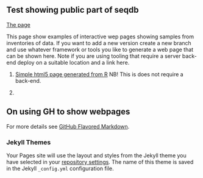 ## Test showing public part of seqdb

[The page](https://cgi-nrm.github.io/seqpublic/)

This page show examples of interactive wep pages showing samples from inventories of data. If you want to add a new version create a new branch and use whatever framework or tools you like to generate a web page that can be shown here. Note if you are using tooling that require a server back-end deploy on a suitable location and a link here.

1. [Simple html5 page generated from R](https://cgi-nrm.github.io/seqpublic/Seqpublic.html)
  NB! This is does not require a back-end.

2. 


## On using GH to show webpages

For more details see [GitHub Flavored Markdown](https://guides.github.com/features/mastering-markdown/).

### Jekyll Themes

Your Pages site will use the layout and styles from the Jekyll theme you have selected in your [repository settings](https://github.com/CGI-NRM/seqpublic/settings). The name of this theme is saved in the Jekyll `_config.yml` configuration file.
